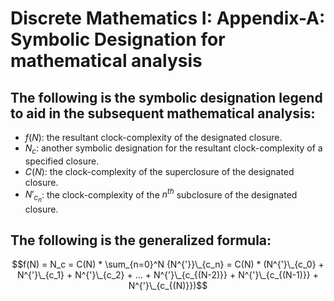 # Discrete Mathematics I: Appendix-A: Symbolic Designation for mathematical analysis

## The following is the symbolic designation legend to aid in the subsequent mathematical analysis: 
- $f(N)$: the resultant clock-complexity of the designated closure.
- $N_c$: another symbolic designation for the resultant clock-complexity of a specified closure.
- $C(N)$: the clock-complexity of the superclosure of the designated closure.
- $N'_{c_n}$: the clock-complexity of the $n^{th}$ subclosure of the designated closure.

## The following is the generalized formula: 

$$f(N) = N_c = C(N) * \sum_{n=0}^N {N^{'}}\_{c_n} = C(N) * (N^{'}\_{c_0} + N^{'}\_{c_1} + N^{'}\_{c_2} + ... + N^{'}\_{c_{(N-2)}} + N^{'}\_{c_{(N-1)}} + N^{'}\_{c_{(N)}})$$
